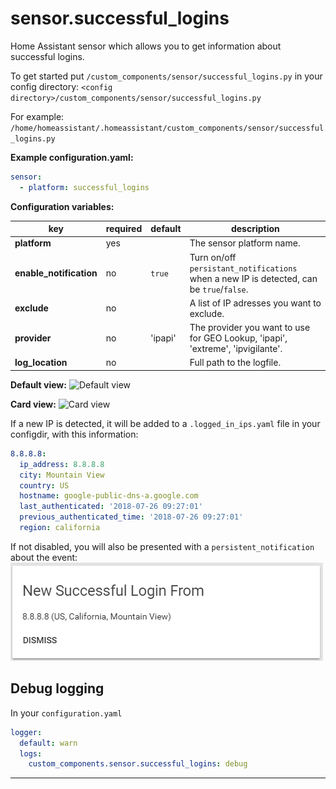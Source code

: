 # sensor.successful_logins
Home Assistant sensor which allows you to get information about successful logins.

To get started put `/custom_components/sensor/successful_logins.py` in your config directory: 
`<config directory>/custom_components/sensor/successful_logins.py`  

For example: 
`/home/homeassistant/.homeassistant/custom_components/sensor/successful_logins.py`  

**Example configuration.yaml:**

```yaml
sensor:
  - platform: successful_logins
```

**Configuration variables:**

| key | required | default | description
| --- | --- | --- | ---
| **platform** | yes | | The sensor platform name.
| **enable_notification** | no | `true` | Turn on/off `persistant_notifications` when a new IP is detected, can be `true`/`false`.
| **exclude** | no | | A list of IP adresses you want to exclude.
| **provider** | no | 'ipapi' | The provider you want to use for GEO Lookup, 'ipapi', 'extreme', 'ipvigilante'.
| **log_location** | no | | Full path to the logfile.

**Default view:**
![Default view](/img/sensor.png)

**Card view:**
![Card view](/img/sensor_card.png)

If a new IP is detected, it will be added to a `.logged_in_ips.yaml` file in your configdir, with this information:

```yaml
8.8.8.8:
  ip_address: 8.8.8.8
  city: Mountain View
  country: US
  hostname: google-public-dns-a.google.com
  last_authenticated: '2018-07-26 09:27:01'
  previous_authenticated_time: '2018-07-26 09:27:01'
  region: california
```

If not disabled, you will also be presented with a `persistent_notification` about the event:\
![notification](/img/persistant_notification.png)

## Debug logging

In your `configuration.yaml`

```yaml
logger:
  default: warn
  logs:
    custom_components.sensor.successful_logins: debug
```

***